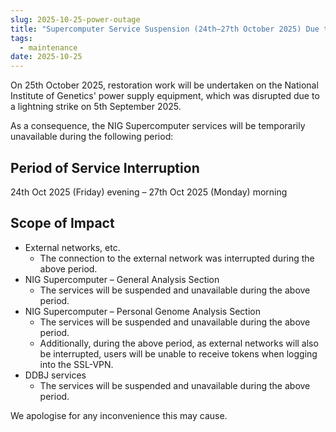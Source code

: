```yaml
---
slug: 2025-10-25-power-outage
title: "Supercomputer Service Suspension (24th–27th October 2025) Due to NIG Power Restoration Following 5th September Lightning Strike"
tags:
  - maintenance
date: 2025-10-25
---
```



On 25th October 2025, restoration work will be undertaken on the National Institute of Genetics' power supply equipment, which was disrupted due to a lightning strike on 5th September 2025.

As a consequence, the NIG Supercomputer services will be temporarily unavailable during the following period:

<!-- truncate -->

## Period of Service Interruption

24th Oct 2025 (Friday) evening – 27th Oct 2025 (Monday) morning


## Scope of Impact

- External networks, etc.
  - The connection to the external network was interrupted during the above period.
- NIG Supercomputer – General Analysis Section
    - The services will be suspended and unavailable during the above period.
- NIG Supercomputer – Personal Genome Analysis Section
    - The services will be suspended and unavailable during the above period.
    - Additionally, during the above period, as external networks will also be interrupted, users will be unable to receive tokens when logging into the SSL-VPN.
- DDBJ services
    - The services will be suspended and unavailable during the above period.

We apologise for any inconvenience this may cause.
